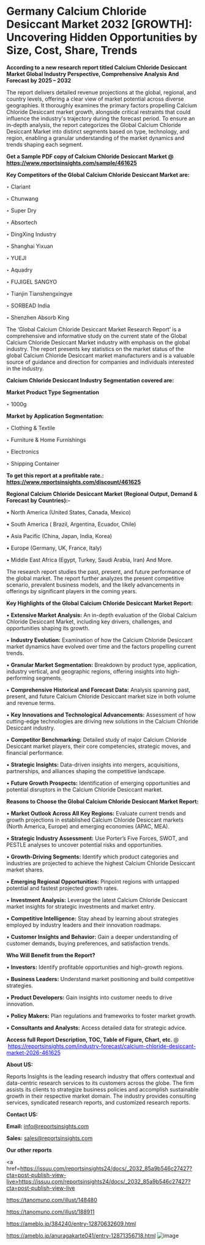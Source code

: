 # Germany Calcium Chloride Desiccant Market 2032 [GROWTH]: Uncovering Hidden Opportunities by Size, Cost, Share, Trends

<strong>According to a new research report titled Calcium Chloride Desiccant Market Global Industry Perspective, Comprehensive Analysis And Forecast by 2025 – 2032</strong>

The report delivers detailed revenue projections at the global, regional, and country levels, offering a clear view of market potential across diverse geographies. It thoroughly examines the primary factors propelling Calcium Chloride Desiccant market growth, alongside critical restraints that could influence the industry's trajectory during the forecast period. To ensure an in-depth analysis, the report categorizes the Global Calcium Chloride Desiccant Market into distinct segments based on type, technology, and region, enabling a granular understanding of the market dynamics and trends shaping each segment.

<strong>Get a Sample PDF copy of Calcium Chloride Desiccant Market </strong><strong>@<a href=https://www.reportsinsights.com/sample/461625 style=color:#0000ff;> https://www.reportsinsights.com/sample/461625</a></strong></font>

<strong>Key Competitors of the Global Calcium Chloride Desiccant Market are:</strong>

‣ Clariant

‣ Chunwang

‣ Super Dry

‣ Absortech

‣ DingXing Industry

‣ Shanghai Yixuan

‣ YUEJI

‣ Aquadry

‣ FUJIGEL SANGYO

‣ Tianjin Tianshengxingye

‣ SORBEAD India

‣ Shenzhen Absorb King

The ‘Global Calcium Chloride Desiccant Market Research Report’ is a comprehensive and informative study on the current state of the Global Calcium Chloride Desiccant Market industry with emphasis on the global industry. The report presents key statistics on the market status of the global Calcium Chloride Desiccant market manufacturers and is a valuable source of guidance and direction for companies and individuals interested in the industry.

<strong>Calcium Chloride Desiccant Industry Segmentation covered are:</strong>

<strong>Market Product Type Segmentation</strong>

‣ 1000g

<strong>Market by Application Segmentation:</strong>

‣ Clothing & Textile

‣ Furniture & Home Furnishings

‣ Electronics

‣ Shipping Container

<strong>To get this report at a profitable rate.: <a href=https://www.reportsinsights.com/discount/461625 style=color:#0000ff;>https://www.reportsinsights.com/discount/461625</a></strong></font>

<strong>Regional Calcium Chloride Desiccant Market (Regional Output, Demand &amp; Forecast by Countries):-</strong>

• North America (United States, Canada, Mexico)

• South America ( Brazil, Argentina, Ecuador, Chile)

• Asia Pacific (China, Japan, India, Korea)

• Europe (Germany, UK, France, Italy)

• Middle East Africa (Egypt, Turkey, Saudi Arabia, Iran) And More.

The research report studies the past, present, and future performance of the global market. The report further analyzes the present competitive scenario, prevalent business models, and the likely advancements in offerings by significant players in the coming years.

<strong>Key Highlights of the Global Calcium Chloride Desiccant Market Report:</strong>

• <strong>Extensive Market Analysis:</strong> An in-depth evaluation of the Global Calcium Chloride Desiccant Market, including key drivers, challenges, and opportunities shaping its growth.

• <strong>Industry Evolution:</strong> Examination of how the Calcium Chloride Desiccant market dynamics have evolved over time and the factors propelling current trends.

• <strong>Granular Market Segmentation:</strong> Breakdown by product type, application, industry vertical, and geographic regions, offering insights into high-performing segments.

• <strong>Comprehensive Historical and Forecast Data:</strong> Analysis spanning past, present, and future Calcium Chloride Desiccant market size in both volume and revenue terms.

• <strong>Key Innovations and Technological Advancements:</strong> Assessment of how cutting-edge technologies are driving new solutions in the Calcium Chloride Desiccant industry.

• <strong>Competitor Benchmarking:</strong> Detailed study of major Calcium Chloride Desiccant market players, their core competencies, strategic moves, and financial performance.

• <strong>Strategic Insights:</strong> Data-driven insights into mergers, acquisitions, partnerships, and alliances shaping the competitive landscape.

• <strong>Future Growth Prospects:</strong> Identification of emerging opportunities and potential disruptors in the Calcium Chloride Desiccant market.

<strong>Reasons to Choose the Global Calcium Chloride Desiccant Market Report:</strong>

• <strong>Market Outlook Across All Key Regions:</strong> Evaluate current trends and growth projections in established Calcium Chloride Desiccant markets (North America, Europe) and emerging economies (APAC, MEA).

• <strong>Strategic Industry Assessment:</strong> Use Porter’s Five Forces, SWOT, and PESTLE analyses to uncover potential risks and opportunities.

• <strong>Growth-Driving Segments:</strong> Identify which product categories and industries are projected to achieve the highest Calcium Chloride Desiccant market shares.

• <strong>Emerging Regional Opportunities:</strong> Pinpoint regions with untapped potential and fastest projected growth rates.

• <strong>Investment Analysis:</strong> Leverage the latest Calcium Chloride Desiccant market insights for strategic investments and market entry.

• <strong>Competitive Intelligence:</strong> Stay ahead by learning about strategies employed by industry leaders and their innovation roadmaps.

• <strong>Customer Insights and Behavior:</strong> Gain a deeper understanding of customer demands, buying preferences, and satisfaction trends.

<strong>Who Will Benefit from the Report?</strong>

• <strong>Investors:</strong> Identify profitable opportunities and high-growth regions.

• <strong>Business Leaders:</strong> Understand market positioning and build competitive strategies.

• <strong>Product Developers:</strong> Gain insights into customer needs to drive innovation.

• <strong>Policy Makers:</strong> Plan regulations and frameworks to foster market growth.

• <strong>Consultants and Analysts:</strong> Access detailed data for strategic advice.
</ul>
<strong>Access full Report Description, TOC, Table of Figure, Chart, etc. </strong>@  <a href=https://reportsinsights.com/industry-forecast/calcium-chloride-desiccant-market-2026-461625 style=color:#0000ff;>https://reportsinsights.com/industry-forecast/calcium-chloride-desiccant-market-2026-461625</a></font>

<strong><strong>About US</strong>:</strong>

Reports Insights is the leading research industry that offers contextual and data-centric research services to its customers across the globe. The firm assists its clients to strategize business policies and accomplish sustainable growth in their respective market domain. The industry provides consulting services, syndicated research reports, and customized research reports.

<strong>Contact US:</strong>

<p class=""""><b>Email:</b> <a href=mailto:info@reportsinsights.com>info@reportsinsights.com</a></p>
<p class=""""><b>Sales:</b> <a href=mailto:sales@reportsinsights.com>sales@reportsinsights.com</a></p>

<strong>Our other reports</strong>

<a href=https://issuu.com/reportsinsights24/docs/_2032_85a9b546c27427?cta=post-publish-view-live>https://issuu.com/reportsinsights24/docs/_2032_85a9b546c27427?cta=post-publish-view-live</a>

<a href=https://tanomuno.com/illust/148480>https://tanomuno.com/illust/148480</a>

<a href=https://tanomuno.com/illust/188911>https://tanomuno.com/illust/188911</a>

<a href=https://ameblo.jp/384240/entry-12870632609.html>https://ameblo.jp/384240/entry-12870632609.html</a>

<a href=https://ameblo.jp/anuragakarte041/entry-12871356718.html>https://ameblo.jp/anuragakarte041/entry-12871356718.html</a>
![image](https://github.com/user-attachments/assets/5af82074-ca37-4185-9726-4ee6fdafe4b1)
